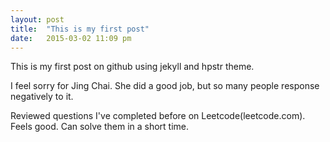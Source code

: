 ```yaml
---
layout: post
title:  "This is my first post"
date:   2015-03-02 11:09 pm
---
```

This is my first post on github using jekyll and hpstr theme.

I feel sorry for Jing Chai. She did a good job, but so many people response
negatively to it. 

Reviewed questions I've completed before on Leetcode(leetcode.com). Feels good.
Can solve them in a short time.
